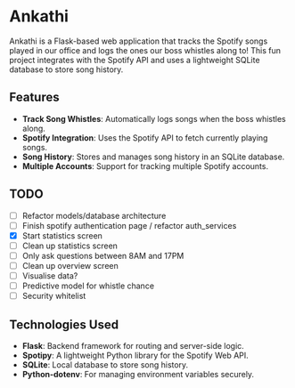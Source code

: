 # Ankathi

Ankathi is a Flask-based web application that tracks the Spotify songs played in our office and logs the ones our boss whistles along to! This fun project integrates with the Spotify API and uses a lightweight SQLite database to store song history.

## Features

- **Track Song Whistles**: Automatically logs songs when the boss whistles along.
- **Spotify Integration**: Uses the Spotify API to fetch currently playing songs.
- **Song History**: Stores and manages song history in an SQLite database.
- **Multiple Accounts**: Support for tracking multiple Spotify accounts.

## TODO

- [ ] Refactor models/database architecture
- [ ] Finish spotify authentication page / refactor auth_services
- [x] Start statistics screen
- [ ] Clean up statistics screen
- [ ] Only ask questions between 8AM and 17PM
- [ ] Clean up overview screen
- [ ] Visualise data?
- [ ] Predictive model for whistle chance
- [ ] Security whitelist

## Technologies Used 

- **Flask**: Backend framework for routing and server-side logic.
- **Spotipy**: A lightweight Python library for the Spotify Web API.
- **SQLite**: Local database to store song history.
- **Python-dotenv**: For managing environment variables securely.
